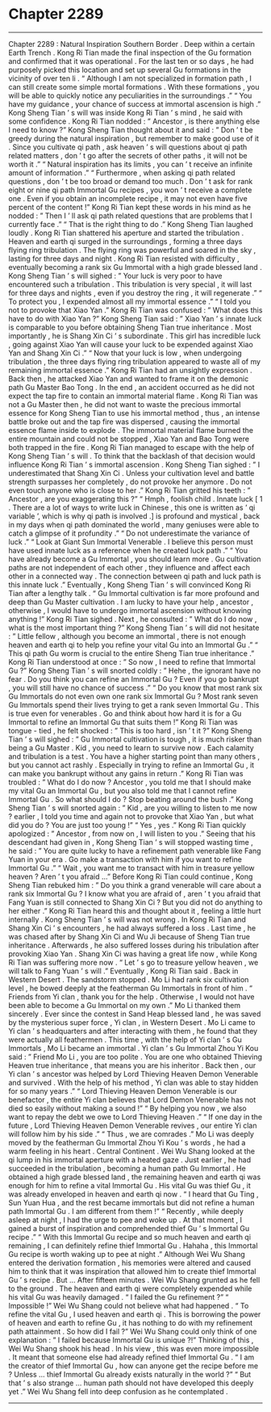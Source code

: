 
# Chapter 2289


---

Chapter 2289 : Natural Inspiration
Southern Border .
Deep within a certain Earth Trench .
Kong Ri Tian made the final inspection of the Gu formation and confirmed that it was operational .
For the last ten or so days , he had purposely picked this location and set up several Gu formations in the vicinity of over ten li .
“ Although I am not specialized in formation path , I can still create some simple mortal formations . With these formations , you will be able to quickly notice any peculiarities in the surroundings .”
“ You have my guidance , your chance of success at immortal ascension is high .” Kong Sheng Tian ’ s will was inside Kong Ri Tian ’ s mind , he said with some confidence .
Kong Ri Tian nodded : ” Ancestor , is there anything else I need to know ?”
Kong Sheng Tian thought about it and said : ” Don ’ t be greedy during the natural inspiration , but remember to make good use of it . Since you cultivate qi path , ask heaven ’ s will questions about qi path related matters , don ’ t go after the secrets of other paths , it will not be worth it .”
“ Natural inspiration has its limits , you can ’ t receive an infinite amount of information .”
“ Furthermore , when asking qi path related questions , don ’ t be too broad or demand too much . Don ’ t ask for rank eight or nine qi path Immortal Gu recipes , you won ’ t receive a complete one . Even if you obtain an incomplete recipe , it may not even have five percent of the content !”
Kong Ri Tian kept these words in his mind as he nodded : ” Then I ’ ll ask qi path related questions that are problems that I currently face .”
“ That is the right thing to do .” Kong Sheng Tian laughed loudly .
Kong Ri Tian shattered his aperture and started the tribulation .
Heaven and earth qi surged in the surroundings , forming a three days flying ring tribulation .
The flying ring was powerful and soared in the sky , lasting for three days and night .
Kong Ri Tian resisted with difficulty , eventually becoming a rank six Gu Immortal with a high grade blessed land .
Kong Sheng Tian ’ s will sighed : ” Your luck is very poor to have encountered such a tribulation . This tribulation is very special , it will last for three days and nights , even if you destroy the ring , it will regenerate .”
“ To protect you , I expended almost all my immortal essence .”
“ I told you not to provoke that Xiao Yan .”
Kong Ri Tian was confused : ” What does this have to do with Xiao Yan ?”
Kong Sheng Tian said : ” Xiao Yan ’ s innate luck is comparable to you before obtaining Sheng Tian true inheritance . Most importantly , he is Shang Xin Ci ’ s subordinate . This girl has incredible luck , going against Xiao Yan will cause your luck to be expended against Xiao Yan and Shang Xin Ci .”
“ Now that your luck is low , when undergoing tribulation , the three days flying ring tribulation appeared to waste all of my remaining immortal essence .”
Kong Ri Tian had an unsightly expression .
Back then , he attacked Xiao Yan and wanted to frame it on the demonic path Gu Master Bao Tong . In the end , an accident occurred as he did not expect the tap fire to contain an immortal material flame .
Kong Ri Tian was not a Gu Master then , he did not want to waste the precious immortal essence for Kong Sheng Tian to use his immortal method , thus , an intense battle broke out and the tap fire was dispersed , causing the immortal essence flame inside to explode .
The immortal material flame burned the entire mountain and could not be stopped , Xiao Yan and Bao Tong were both trapped in the fire .
Kong Ri Tian managed to escape with the help of Kong Sheng Tian ’ s will .
To think that the backlash of that decision would influence Kong Ri Tian ’ s immortal ascension .
Kong Sheng Tian sighed : ” I underestimated that Shang Xin Ci . Unless your cultivation level and battle strength surpasses her completely , do not provoke her anymore . Do not even touch anyone who is close to her .”
Kong Ri Tian gritted his teeth : ” Ancestor , are you exaggerating this ?”
“ Hmph , foolish child . Innate luck [ 1 . There are a lot of ways to write luck in Chinese , this one is written as ’ qi variable ’, which is why qi path is involved .] is profound and mystical , back in my days when qi path dominated the world , many geniuses were able to catch a glimpse of it profundity .”
“ Do not underestimate the variance of luck .”
“ Look at Giant Sun Immortal Venerable . I believe this person must have used innate luck as a reference when he created luck path .”
“ You have already become a Gu Immortal , you should learn more . Gu cultivation paths are not independent of each other , they influence and affect each other in a connected way . The connection between qi path and luck path is this innate luck .”
Eventually , Kong Sheng Tian ’ s will convinced Kong Ri Tian after a lengthy talk .
“ Gu Immortal cultivation is far more profound and deep than Gu Master cultivation . I am lucky to have your help , ancestor , otherwise , I would have to undergo immortal ascension without knowing anything !” Kong Ri Tian sighed .
Next , he consulted : ” What do I do now , what is the most important thing ?”
Kong Sheng Tian ’ s will did not hesitate : ” Little fellow , although you become an immortal , there is not enough heaven and earth qi to help you refine your vital Gu into an Immortal Gu .”
“ This qi path Gu worm is crucial to the entire Sheng Tian true inheritance .”
Kong Ri Tian understood at once : ” So now , I need to refine that Immortal Gu ?”
Kong Sheng Tian ’ s will snorted coldly : ” Hehe , the ignorant have no fear . Do you think you can refine an Immortal Gu ? Even if you go bankrupt , you will still have no chance of success .”
“ Do you know that most rank six Gu Immortals do not even own one rank six Immortal Gu ? Most rank seven Gu Immortals spend their lives trying to get a rank seven Immortal Gu . This is true even for venerables . Go and think about how hard it is for a Gu Immortal to refine an Immortal Gu that suits them !”
Kong Ri Tian was tongue - tied , he felt shocked : ” This is too hard , isn ’ t it ?”
Kong Sheng Tian ’ s will sighed : ” Gu Immortal cultivation is tough , it is much risker than being a Gu Master . Kid , you need to learn to survive now . Each calamity and tribulation is a test . You have a higher starting point than many others , but you cannot act rashly . Especially in trying to refine an Immortal Gu , it can make you bankrupt without any gains in return .”
Kong Ri Tian was troubled : ” What do I do now ? Ancestor , you told me that I should make my vital Gu an Immortal Gu , but you also told me that I cannot refine Immortal Gu . So what should I do ? Stop beating around the bush .”
Kong Sheng Tian ’ s will snorted again : ” Kid , are you willing to listen to me now ? earlier , I told you time and again not to provoke that Xiao Yan , but what did you do ? You are just too young !”
“ Yes , yes .” Kong Ri Tian quickly apologized : ” Ancestor , from now on , I will listen to you .”
Seeing that his descendant had given in , Kong Sheng Tian ’ s will stopped wasting time , he said : ” You are quite lucky to have a refinement path venerable like Fang Yuan in your era . Go make a transaction with him if you want to refine Immortal Gu .”
“ Wait , you want me to transact with him in treasure yellow heaven ? Aren ’ t you afraid …”
Before Kong Ri Tian could continue , Kong Sheng Tian rebuked him : ” Do you think a grand venerable will care about a rank six Immortal Gu ? I know what you are afraid of , aren ’ t you afraid that Fang Yuan is still connected to Shang Xin Ci ? But you did not do anything to her either .”
Kong Ri Tian heard this and thought about it , feeling a little hurt internally .
Kong Sheng Tian ’ s will was not wrong .
In Kong Ri Tian and Shang Xin Ci ’ s encounters , he had always suffered a loss . Last time , he was chased after by Shang Xin Ci and Wu Ji because of Sheng Tian true inheritance . Afterwards , he also suffered losses during his tribulation after provoking Xiao Yan .
Shang Xin Ci was having a great life now , while Kong Ri Tian was suffering more now .
“ Let ’ s go to treasure yellow heaven , we will talk to Fang Yuan ’ s will .” Eventually , Kong Ri Tian said .
Back in Western Desert .
The sandstorm stopped .
Mo Li had rank six cultivation level , he bowed deeply at the featherman Gu Immortals in front of him .
“ Friends from Yi clan , thank you for the help . Otherwise , I would not have been able to become a Gu Immortal on my own .” Mo Li thanked them sincerely .
Ever since the contest in Sand Heap blessed land , he was saved by the mysterious super force , Yi clan , in Western Desert .
Mo Li came to Yi clan ’ s headquarters and after interacting with them , he found that they were actually all feathermen .
This time , with the help of Yi clan ’ s Gu Immortals , Mo Li became an immortal .
Yi clan ’ s Gu Immortal Zhou Yi Kou said : ” Friend Mo Li , you are too polite . You are one who obtained Thieving Heaven true inheritance , that means you are his inheritor . Back then , our Yi clan ’ s ancestor was helped by Lord Thieving Heaven Demon Venerable and survived . With the help of his method , Yi clan was able to stay hidden for so many years .”
“ Lord Thieving Heaven Demon Venerable is our benefactor , the entire Yi clan believes that Lord Demon Venerable has not died so easily without making a sound !”
“ By helping you now , we also want to repay the debt we owe to Lord Thieving Heaven .”
“ If one day in the future , Lord Thieving Heaven Demon Venerable revives , our entire Yi clan will follow him by his side .”
“ Thus , we are comrades .”
Mo Li was deeply moved by the featherman Gu Immortal Zhou Yi Kou ’ s words , he had a warm feeling in his heart .
Central Continent .
Wei Wu Shang looked at the qi lump in his immortal aperture with a heated gaze .
Just earlier , he had succeeded in the tribulation , becoming a human path Gu Immortal .
He obtained a high grade blessed land , the remaining heaven and earth qi was enough for him to refine a vital Immortal Gu .
His vital Gu was thief Gu , it was already enveloped in heaven and earth qi now .
“ I heard that Gu Ting , Sun Yuan Hua , and the rest became immortals but did not refine a human path Immortal Gu . I am different from them !”
“ Recently , while deeply asleep at night , I had the urge to pee and woke up . At that moment , I gained a burst of inspiration and comprehended thief Gu ’ s Immortal Gu recipe .”
“ With this Immortal Gu recipe and so much heaven and earth qi remaining , I can definitely refine thief Immortal Gu . Hahaha , this Immortal Gu recipe is worth waking up to pee at night .”
Although Wei Wu Shang entered the derivation formation , his memories were altered and caused him to think that it was inspiration that allowed him to create thief Immortal Gu ’ s recipe .
But …
After fifteen minutes .
Wei Wu Shang grunted as he fell to the ground . The heaven and earth qi were completely expended while his vital Gu was heavily damaged .
“ I failed the Gu refinement ?”
“ Impossible !”
Wei Wu Shang could not believe what had happened .
“ To refine the vital Gu , I used heaven and earth qi . This is borrowing the power of heaven and earth to refine Gu , it has nothing to do with my refinement path attainment . So how did I fail ?”
Wei Wu Shang could only think of one explanation : ” I failed because Immortal Gu is unique ?!”
Thinking of this , Wei Wu Shang shook his head .
In his view , this was even more impossible .
It meant that someone else had already refined thief Immortal Gu .
“ I am the creator of thief Immortal Gu , how can anyone get the recipe before me ? Unless … thief Immortal Gu already exists naturally in the world ?”
“ But that ’ s also strange … human path should not have developed this deeply yet .”
Wei Wu Shang fell into deep confusion as he contemplated .

---

